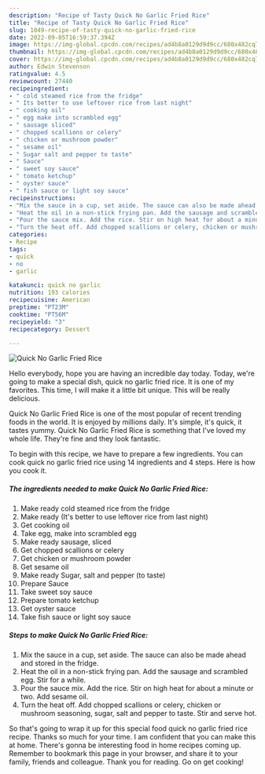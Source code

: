 ```yaml
---
description: "Recipe of Tasty Quick No Garlic Fried Rice"
title: "Recipe of Tasty Quick No Garlic Fried Rice"
slug: 1049-recipe-of-tasty-quick-no-garlic-fried-rice
date: 2022-09-05T16:59:37.394Z
image: https://img-global.cpcdn.com/recipes/ad4b8a0129d9d9cc/680x482cq70/quick-no-garlic-fried-rice-recipe-main-photo.jpg
thumbnail: https://img-global.cpcdn.com/recipes/ad4b8a0129d9d9cc/680x482cq70/quick-no-garlic-fried-rice-recipe-main-photo.jpg
cover: https://img-global.cpcdn.com/recipes/ad4b8a0129d9d9cc/680x482cq70/quick-no-garlic-fried-rice-recipe-main-photo.jpg
author: Edwin Stevenson
ratingvalue: 4.5
reviewcount: 27440
recipeingredient:
- " cold steamed rice from the fridge"
- " Its better to use leftover rice from last night"
- " cooking oil"
- " egg make into scrambled egg"
- " sausage sliced"
- " chopped scallions or celery"
- " chicken or mushroom powder"
- " sesame oil"
- " Sugar salt and pepper to taste"
- " Sauce"
- " sweet soy sauce"
- " tomato ketchup"
- " oyster sauce"
- " fish sauce or light soy sauce"
recipeinstructions:
- "Mix the sauce in a cup, set aside. The sauce can also be made ahead and stored in the fridge."
- "Heat the oil in a non-stick frying pan. Add the sausage and scrambled egg. Stir for a while."
- "Pour the sauce mix. Add the rice. Stir on high heat for about a minute or two. Add sesame oil."
- "Turn the heat off. Add chopped scallions or celery, chicken or mushroom seasoning, sugar, salt and pepper to taste. Stir and serve hot."
categories:
- Recipe
tags:
- quick
- no
- garlic

katakunci: quick no garlic 
nutrition: 193 calories
recipecuisine: American
preptime: "PT23M"
cooktime: "PT56M"
recipeyield: "3"
recipecategory: Dessert

---
```



![Quick No Garlic Fried Rice](https://img-global.cpcdn.com/recipes/ad4b8a0129d9d9cc/680x482cq70/quick-no-garlic-fried-rice-recipe-main-photo.jpg)

Hello everybody, hope you are having an incredible day today. Today, we're going to make a special dish, quick no garlic fried rice. It is one of my favorites. This time, I will make it a little bit unique. This will be really delicious.



Quick No Garlic Fried Rice is one of the most popular of recent trending foods in the world. It is enjoyed by millions daily. It's simple, it's quick, it tastes yummy. Quick No Garlic Fried Rice is something that I've loved my whole life. They're fine and they look fantastic.


To begin with this recipe, we have to prepare a few ingredients. You can cook quick no garlic fried rice using 14 ingredients and 4 steps. Here is how you cook it.

<!--inarticleads1-->

##### The ingredients needed to make Quick No Garlic Fried Rice:

1. Make ready  cold steamed rice from the fridge
1. Make ready  (It&#39;s better to use leftover rice from last night)
1. Get  cooking oil
1. Take  egg, make into scrambled egg
1. Make ready  sausage, sliced
1. Get  chopped scallions or celery
1. Get  chicken or mushroom powder
1. Get  sesame oil
1. Make ready  Sugar, salt and pepper (to taste)
1. Prepare  Sauce
1. Take  sweet soy sauce
1. Prepare  tomato ketchup
1. Get  oyster sauce
1. Take  fish sauce or light soy sauce




<!--inarticleads2-->

##### Steps to make Quick No Garlic Fried Rice:

1. Mix the sauce in a cup, set aside. The sauce can also be made ahead and stored in the fridge.
1. Heat the oil in a non-stick frying pan. Add the sausage and scrambled egg. Stir for a while.
1. Pour the sauce mix. Add the rice. Stir on high heat for about a minute or two. Add sesame oil.
1. Turn the heat off. Add chopped scallions or celery, chicken or mushroom seasoning, sugar, salt and pepper to taste. Stir and serve hot.




So that's going to wrap it up for this special food quick no garlic fried rice recipe. Thanks so much for your time. I am confident that you can make this at home. There's gonna be interesting food in home recipes coming up. Remember to bookmark this page in your browser, and share it to your family, friends and colleague. Thank you for reading. Go on get cooking!
